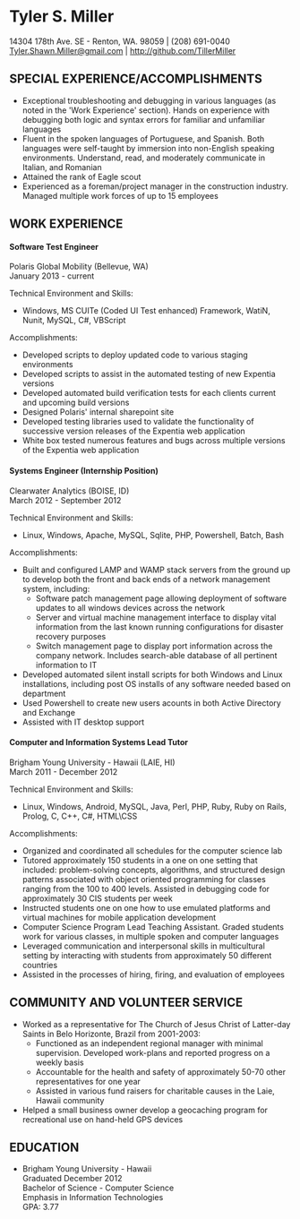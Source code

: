 Tyler S. Miller  
===
14304 178th Ave. SE - Renton, WA. 98059 | (208) 691-0040  
Tyler.Shawn.Miller@gmail.com | http://github.com/TillerMiller

SPECIAL EXPERIENCE/ACCOMPLISHMENTS
---
* Exceptional troubleshooting and debugging in various languages (as noted in the 'Work Experience' section). Hands on experience with debugging both logic and syntax errors for familiar and unfamiliar languages
* Fluent in the spoken languages of Portuguese, and Spanish. Both languages were self-taught by immersion into non-English speaking environments. Understand, read, and moderately communicate in Italian, and Romanian
* Attained the rank of Eagle scout
* Experienced as a foreman/project manager in the construction industry. Managed multiple work forces of up to 15 employees

WORK EXPERIENCE
---
#### Software Test Engineer  
Polaris Global Mobility (Bellevue, WA)  
January 2013 - current

Technical Environment and Skills:

* Windows, MS CUITe (Coded UI Test enhanced) Framework, WatiN, Nunit, MySQL, C#, VBScript

Accomplishments:

* Developed scripts to deploy updated code to various staging environments
* Developed scripts to assist in the automated testing of new Expentia versions
* Developed automated build verification tests for each clients current and upcoming build versions
* Designed Polaris' internal sharepoint site
* Developed testing libraries used to validate the functionality of successive version releases of the Expentia web application
* White box tested numerous features and bugs across multiple versions of the Expentia web application

#### Systems Engineer (Internship Position)
Clearwater Analytics (BOISE, ID)  
March 2012 - September 2012

Technical Environment and Skills:

* Linux, Windows, Apache, MySQL, Sqlite, PHP, Powershell, Batch, Bash

Accomplishments:

* Built and configured LAMP and WAMP stack servers from the ground up to develop both the front and back ends of a network management system, including:
	+ Software patch management page allowing deployment of software updates to all windows devices across the network
	+ Server and virtual machine management interface to display vital information from the last known running configurations for disaster recovery purposes
	+ Switch management page to display port information across the company network.  Includes search-able database of all pertinent information to IT
* Developed automated silent install scripts for both Windows and Linux installations, including post OS installs of any software needed based on department
* Used Powershell to create new users acounts in both Active Directory and Exchange
* Assisted with IT desktop support

#### Computer and Information Systems Lead Tutor
Brigham Young University - Hawaii (LAIE, HI)  
March 2011 - December 2012

Technical Environment and Skills:

* Linux, Windows, Android, MySQL, Java, Perl, PHP, Ruby, Ruby on Rails, Prolog, C, C++, C#, HTML\CSS

Accomplishments:

* Organized and coordinated all schedules for the computer science lab
* Tutored approximately 150 students in a one on one setting that included: problem-solving concepts, algorithms, and structured design patterns associated with object oriented programming for classes ranging from the 100 to 400 levels.  Assisted in debugging code for approximately 30 CIS students per week
* Instructed students one on one how to use emulated platforms and virtual machines for mobile application development
* Computer Science Program Lead Teaching Assistant.  Graded students work for various classes, in multiple spoken and computer languages
* Leveraged communication and interpersonal skills in multicultural setting by interacting with students from approximately 50 different countries
* Assisted in the processes of hiring, firing, and evaluation of employees

COMMUNITY AND VOLUNTEER SERVICE
---
* Worked as a representative for The Church of Jesus Christ of Latter-day Saints in Belo Horizonte, Brazil from 2001-2003:
	+ Functioned as an independent regional manager with minimal supervision.  Developed work-plans and reported progress on a weekly basis
	+ Accountable for the health and safety of approximately 50-70 other representatives for one year
	+ Assisted in various fund raisers for charitable causes in the Laie, Hawaii community
* Helped a small business owner develop a geocaching program for recreational use on hand-held GPS devices

EDUCATION
---
* Brigham Young University - Hawaii  
Graduated December 2012  
Bachelor of Science - Computer Science  
Emphasis in Information Technologies  
GPA: 3.77
